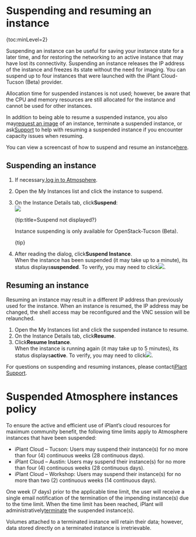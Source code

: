 # Suspending and resuming an instance

<div class="wysiwyg-macro"><div class="wysiwyg-macro-tag wysiwyg-macro-starttag">{toc:minLevel=2}</div></div>

Suspending an instance can be useful for saving your instance state for a later time, and for restoring the networking to an active instance that may have lost its connectivity. Suspending an instance releases the IP address of the instance and freezes its state without the need for imaging. You can suspend up to four instances that were launched with the iPlant Cloud-Tucson (Beta) provider.

Allocation time for suspended instances is not used; however, be aware that the CPU and memory resources are still allocated for the instance and cannot be used for other instances.

In addition to being able to resume a suspended instance, you also may[request an image](https://pods.iplantcollaborative.org/wiki/display/atmman/Request+an+Image+of+Your+Instance "Request an Image of Your Instance") of an instance, terminate a suspended instance, or ask[Support](mailto:support@iplantcollaborative.org) to help with resuming a suspended instance if you encounter capacity issues when resuming.

You can view a screencast of how to suspend and resume an instance[here](https://vimeo.com/100855170).

## Suspending an instance

1.  If necessary,[log in to Atmosphere](https://pods.iplantcollaborative.org/wiki/display/atmman/Logging+In+to+Atmosphere "Logging In to Atmosphere").
2.  Open the My Instances list and click the instance to suspend.
3.  On the Instance Details tab, click**Suspend**:  
    ![](https://pods.iplantcollaborative.org/wiki/download/attachments/11438755/OpenStackInstanceOptionsSuspend.gif?version=1&modificationDate=1391020472000)<div class="wysiwyg-macro"><div class="wysiwyg-macro-tag wysiwyg-macro-starttag">{tip:title=Suspend not displayed?}</div><div class="wysiwyg-macro-body">

    Instance suspending is only available for OpenStack-Tucson (Beta).

    </div><div class="wysiwyg-macro-tag wysiwyg-macro-endtag">{tip}</div></div>
4.  After reading the dialog, click**Suspend Instance**.  
    When the instance has been suspended (it may take up to a minute), its status displays**suspended**. To verify, you may need to click![](https://pods.iplantcollaborative.org/wiki/download/attachments/11438755/RefreshInstanceIcon.gif?version=1&modificationDate=1393534754000).

## Resuming an instance

Resuming an instance may result in a different IP address than previously used for the instance. When an instance is resumed, the IP address may be changed, the shell access may be reconfigured and the VNC session will be relaunched.

1.  Open the My Instances list and click the suspended instance to resume.
2.  On the Instance Details tab, click**Resume**.
3.  Click**Resume Instance**.  
    When the instance is running again (it may take up to 5 minutes), its status displays**active**. To verify, you may need to click![](https://pods.iplantcollaborative.org/wiki/download/attachments/11438755/RefreshInstanceIcon.gif?version=1&modificationDate=1393534754000).

For questions on suspending and resuming instances, please contact[iPlant Support](mailto:support@iplantcollaborative.org).

# Suspended Atmosphere instances policy

To ensure the active and efficient use of iPlant’s cloud resources for maximum community benefit, the following time limits apply to Atmosphere instances that have been suspended:

*   iPlant Cloud – Tucson: Users may suspend their instance(s) for no more than four (4) continuous weeks (28 continuous days).
*   iPlant Cloud – Austin: Users may suspend their instance(s) for no more than four (4) continuous weeks (28 continuous days).
*   iPlant Cloud – Workshop: Users may suspend their instance(s) for no more than two (2) continuous weeks (14 continuous days).

One week (7 days) prior to the applicable time limit, the user will receive a single email notification of the termination of the impending instance(s) due to the time limit. When the time limit has been reached, iPlant will administratively[terminate](https://pods.iplantcollaborative.org/wiki/display/atmman/Terminating+an+Instance "Terminating an Instance") the suspended instance(s).

Volumes attached to a terminated instance will retain their data; however, data stored directly on a terminated instance is irretrievable.